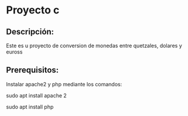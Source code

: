# Proyecto c

## Descripción:
Este es u proyecto de conversion de monedas entre quetzales, dolares y euross

## Prerequisitos:
Instalar apache2 y php mediante los comandos:

sudo apt install apache 2

sudo apt install php
